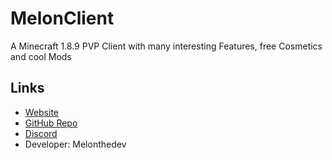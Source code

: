 # MelonClient
A Minecraft 1.8.9 PVP Client with many interesting Features, free Cosmetics and cool Mods

## Links ##
- [Website](https://melonthedev.wtf/)
- [GitHub Repo](https://github.com/MelonTheDev/MelonClient/)
- [Discord](https://discord.gg/CQQm6sS4Z8)
- Developer: Melonthedev
